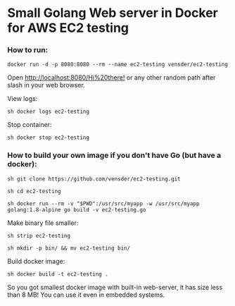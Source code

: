 # Small Golang Web server in Docker for AWS EC2 testing

### How to run:

``docker run -d -p 8080:8080 --rm --name ec2-testing vensder/ec2-testing``

Open [http://localhost:8080/Hi%20there!](http://localhost:8080/Hi%20there!) or any other random path after slash in your web browser.

View logs:

``sh
docker logs ec2-testing
``

Stop container:

``sh
docker stop ec2-testing
``

### How to build your own image if you don't have Go (but have a docker):

``sh
git clone https://github.com/vensder/ec2-testing.git
``

``sh
cd ec2-testing
``

``sh
docker run --rm -v "$PWD":/usr/src/myapp -w /usr/src/myapp golang:1.8-alpine go build -v ec2-testing.go
``

Make binary file smaller:

``sh
strip ec2-testing
``

``sh
mkdir -p bin/ && mv ec2-testing bin/
``

Build docker image:

``sh
docker build -t ec2-testing .
``

So you got smallest docker image with built-in web-server, it has size less than 8 MB!
You can use it even in embedded systems.

